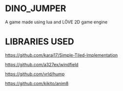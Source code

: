 # DINO_JUMPER
A game made using lua and LÖVE 2D game engine
# LIBRARIES USED
https://github.com/karai17/Simple-Tiled-Implementation

https://github.com/a327ex/windfield

https://github.com/vrld/hump

https://github.com/kikito/anim8
